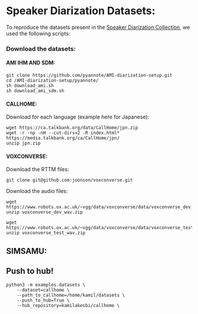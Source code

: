 # Speaker Diarization Datasets:  

To reproduce the datasets present in the [Speaker Diarization Collection](https://huggingface.co/collections/kamilakesbi/speaker-diarization-datasets-660d2b4fff9745457c89e164), we used the following scripts: 

### Download the datasets: 

#### AMI IHM AND SDM: 

```
git clone https://github.com/pyannote/AMI-diarization-setup.git
cd /AMI-diarization-setup/pyannote/
sh download_ami.sh
sh download_ami_sdm.sh
```

#### CALLHOME: 

Download for each language (example here for Japanese): 

```
wget https://ca.talkbank.org/data/CallHome/jpn.zip
wget -r -np -nH --cut-dirs=2 -R index.html* https://media.talkbank.org/ca/CallHome/jpn/
unzip jpn.zip
```

#### VOXCONVERSE: 

Download the RTTM files: 

```
git clone git@github.com:joonson/voxconverse.git
```

Download the audio files: 

```
wget https://www.robots.ox.ac.uk/~vgg/data/voxconverse/data/voxconverse_dev_wav.zip
unzip voxconverse_dev_wav.zip

wget https://www.robots.ox.ac.uk/~vgg/data/voxconverse/data/voxconverse_test_wav.zip
unzip voxconverse_test_wav.zip
```

## SIMSAMU: 



## Push to hub! 


```
python3 -m examples.datasets \
    --dataset=callhome \
    --path_to_callhome=/home/kamil/datasets \
    --push_to_hub=True \
    --hub_repository=kamilakesbi/callhome \
```